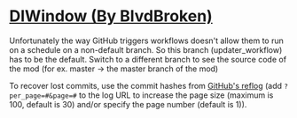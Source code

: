 # [DIWindow (By BlvdBroken)](https://github.com/BlvdBroken/DIWindow)

Unfortunately the way GitHub triggers workflows doesn't allow them to run on a schedule on a non-default branch. So this branch (updater_workflow) has to be the default. Switch to a different branch to see the source code of the mod (for ex. master -> the master branch of the mod)

To recover lost commits, use the commit hashes from [GitHub's reflog](https://api.github.com/repos/KtaneModules/DIWindow-BlvdBroken/events) (add `?per_page=#&page=#` to the log URL to increase the page size (maximum is 100, default is 30) and/or specify the page number (default is 1)).
